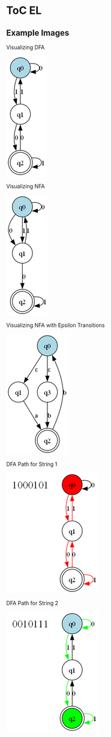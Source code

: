 # ToC EL

## Example Images

Visualizing DFA

![DFA](./images/dfa_visualization.png)

Visualizing NFA

![NFA](./images/nfa_visualization.png)

Visualizing NFA with Epsilon Transitions

![NFAE](./images/epsilon_e_nfa_visualization.png)

DFA Path for String 1

![DFA Path](./images/dfa_path_visualization1.png)

DFA Path for String 2

![DFA Path](./images/dfa_path_visualization2.png)
